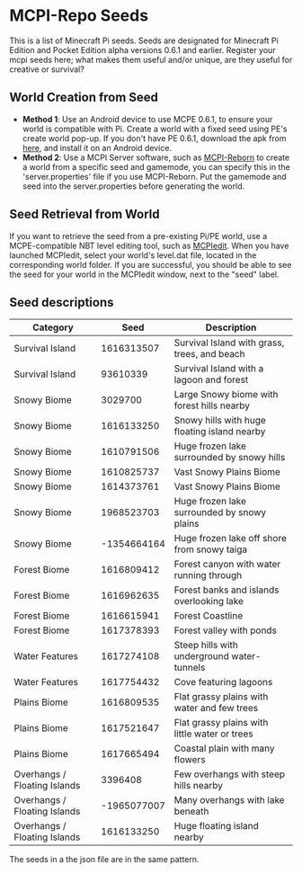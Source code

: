 # MCPI-Repo Seeds
This is a list of Minecraft Pi seeds. Seeds are designated for Minecraft Pi Edition and Pocket Edition alpha versions 0.6.1 and earlier. Register your mcpi seeds here; what makes them useful and/or unique, are they useful for creative or survival?

## World Creation from Seed

 - **Method 1**: Use an Android device to use MCPE 0.6.1, to ensure your world is compatible with Pi. Create a world with a fixed seed using PE's create world pop-up. If you don't have PE 0.6.1, download the apk from [here](https://archive.org/download/MinecraftPE0.1.0/Minecraft%20PE%200.6.1.apk), and install it on an Android device.
 - **Method 2**: Use a MCPI Server software, such as [MCPI-Reborn](https://github.com/MCPI-Revival/minecraft-pi-reborn/blob/master/docs/DEDICATED_SERVER.md) to create a world from a specific seed and gamemode, you can specify this in the 'server.properties' file if you use MCPI-Reborn. Put the gamemode and seed into the server.properties before generating the world.

## Seed Retrieval from World

If you want to retrieve the seed from a pre-existing Pi/PE world, use a MCPE-compatible NBT level editing tool, such as [MCPIedit](https://github.com/MCPI-Revival/MCPIedit).   When you have launched MCPIedit, select your world's  level.dat file, located in the corresponding world folder. If you are successful, you should be able to see the seed for your world in the MCPIedit window, next to the "seed" label.

## Seed descriptions

| Category  | Seed                | Description                                                     |
| ---------------------------- | ---------- | --------------------------------------------- |
| Survival Island              | 1616313507 | Survival Island with grass, trees, and beach  |
| Survival Island              | 93610339   | Survival Island with a lagoon and forest      |
| Snowy Biome                  | 3029700    | Large Snowy biome with forest hills nearby    |
| Snowy Biome                  | 1616133250 | Snowy hills with huge floating island nearby  |
| Snowy Biome                  | 1610791506 | Huge frozen lake surrounded by snowy hills    |
| Snowy Biome                  | 1610825737 | Vast Snowy Plains Biome                       |
| Snowy Biome                  | 1614373761 | Vast Snowy Plains Biome                       |
| Snowy Biome                  | 1968523703 | Huge frozen lake surrounded by snowy plains   |
| Snowy Biome                  | -1354664164| Huge frozen lake off shore from snowy taiga   |
| Forest Biome                 | 1616809412 | Forest canyon with water running through      |
| Forest Biome                 | 1616962635 | Forest banks and islands overlooking lake     |
| Forest Biome                 | 1616615941 | Forest Coastline                              |
| Forest Biome                 | 1617378393 | Forest valley with ponds                      |
| Water Features               | 1617274108 | Steep hills with underground water-tunnels    | 
| Water Features               | 1617754432 | Cove featuring lagoons                        |
| Plains Biome                 | 1616809535 | Flat grassy plains with water and few trees   |
| Plains Biome                 | 1617521647 | Flat grassy plains with little water or trees |
| Plains Biome                 | 1617665494 | Coastal plain with many flowers               |
| Overhangs / Floating Islands | 3396408    | Few overhangs with steep hills nearby         |
| Overhangs / Floating Islands | -1965077007| Many overhangs with lake beneath              |
| Overhangs / Floating Islands | 1616133250 | Huge floating island nearby                   |
The seeds in a the json file are in the same pattern.
